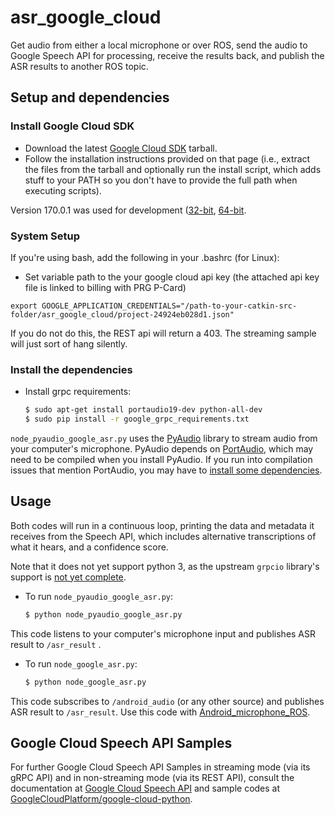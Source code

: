 # asr_google_cloud

Get audio from either a local microphone or over ROS, send the audio to Google
Speech API for processing, receive the results back, and publish the ASR
results to another ROS topic.

## Setup and dependencies

### Install Google Cloud SDK

- Download the latest [Google Cloud
  SDK](https://cloud.google.com/sdk/docs/quickstart-linux) tarball.
- Follow the installation instructions provided on that page (i.e., extract the
  files from the tarball and optionally run the install script, which adds
  stuff to your PATH so you don't have to provide the full path when executing
  scripts).

Version 170.0.1 was used for development
([32-bit](https://dl.google.com/dl/cloudsdk/channels/rapid/downloads/google-cloud-sdk-170.0.1-linux-x86.tar.gz),
[64-bit](https://dl.google.com/dl/cloudsdk/channels/rapid/downloads/google-cloud-sdk-170.0.1-linux-x86_64.tar.gz).

### System Setup

If you're using bash, add the following in your .bashrc (for Linux):

* Set variable path to the your google cloud api key (the attached api key file
  is linked to billing with PRG P-Card)

```
export GOOGLE_APPLICATION_CREDENTIALS="/path-to-your-catkin-src-folder/asr_google_cloud/project-24924eb028d1.json"
```

If you do not do this, the REST api will return a 403. The streaming sample
will just sort of hang silently.

### Install the dependencies

* Install grpc requirements:

    ```sh
    $ sudo apt-get install portaudio19-dev python-all-dev
    $ sudo pip install -r google_grpc_requirements.txt
    ```

`node_pyaudio_google_asr.py` uses the [PyAudio][pyaudio] library to stream
audio from your computer's microphone. PyAudio depends on
[PortAudio][portaudio], which may need to be compiled when you install PyAudio.
If you run into compilation issues that mention PortAudio, you may have to
[install some dependencies][pyaudio-install].

[pyaudio]: https://people.csail.mit.edu/hubert/pyaudio/
[portaudio]: http://www.portaudio.com/
[pyaudio-install]: https://people.csail.mit.edu/hubert/pyaudio/#downloads

## Usage

Both codes will run in a continuous loop, printing the data and metadata it
receives from the Speech API, which includes alternative transcriptions of what
it hears, and a confidence score.

Note that it does not yet support python 3, as the upstream `grpcio` library's
support is [not yet complete](https://github.com/grpc/grpc/issues/282).

* To run `node_pyaudio_google_asr.py`:

    ```sh
    $ python node_pyaudio_google_asr.py
    ```

This code listens to your computer's microphone input and publishes ASR result
to `/asr_result` .


* To run `node_google_asr.py`:

    ```sh
    $ python node_google_asr.py
    ```

This code subscribes to `/android_audio` (or any other source) and publishes
ASR result to `/asr_result`.  Use this code with
[Android_microphone_ROS](https://github.com/mitmedialab/android_microphone_ros).


## Google Cloud Speech API Samples

For further Google Cloud Speech API Samples in streaming mode (via its gRPC
API) and in non-streaming mode (via its REST API), consult the documentation at
[Google Cloud Speech API](http://cloud.google.com/speech) and sample codes at
[GoogleCloudPlatform/google-cloud-python](https://github.com/GoogleCloudPlatform/google-cloud-python.git).
